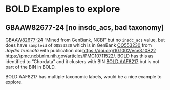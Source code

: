 # BOLD Examples to explore

## GBAAW82677-24 [no insdc_acs, bad taxonomy]

[GBAAW82677-24](https://bold-view-bf2dfe9b0db3.herokuapp.com/record/GBAAW82677-24) “Mined from GenBank, NCBI” but no `insdc_acs` value, but does have `sampleid` of `OQ553230` which is in GenBank [OQ553230](https://www.ncbi.nlm.nih.gov/nuccore/OQ553230) from _Jaydia truncata_ with publication doi:https://doi.org/10.1002/ece3.10822 https://pmc.ncbi.nlm.nih.gov/articles/PMC10711522/. BOLD has this as identified to “Chordata” and it clusters with BIN [BOLD:AAF8217](https://bold-view-bf2dfe9b0db3.herokuapp.com/bin/BOLD:AAF8217) but is not part of the BIN in BOLD.

BOLD:AAF8217 has multiple taxonomic labels, would be a nice example to explore.


